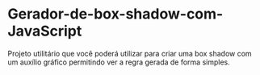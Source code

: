 # Gerador-de-box-shadow-com-JavaScript
Projeto utilitário que você poderá utilizar para criar uma box shadow com um auxílio gráfico permitindo ver a regra gerada de forma simples.

